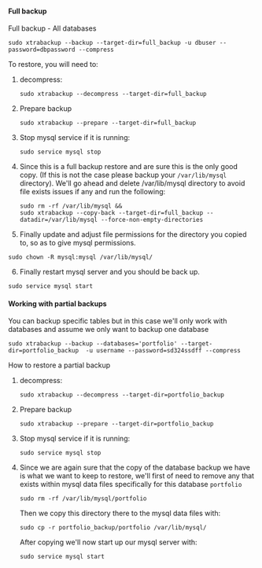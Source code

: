 #### Full backup

Full backup - All databases

```
sudo xtrabackup --backup --target-dir=full_backup -u dbuser --password=dbpassword --compress
```

To restore, you will need to:

1. decompress:

   ```
   sudo xtrabackup --decompress --target-dir=full_backup
   ```

2. Prepare backup
   ```
   sudo xtrabackup --prepare --target-dir=full_backup
   ```
3. Stop mysql service if it is running:

   ```
   sudo service mysql stop
   ```

4. Since this is a full backup restore and are sure this is the only good copy. (If this is not the case please backup your `/var/lib/mysql` directory).
   We'll go ahead and delete /var/lib/mysql directory to avoid file exists issues if any and run the following:
   ```
   sudo rm -rf /var/lib/mysql &&
   sudo xtrabackup --copy-back --target-dir=full_backup --datadir=/var/lib/mysql --force-non-empty-directories
   ```
5. Finally update and adjust file permissions for the directory you copied to, so as to give mysql permissions.

```
sudo chown -R mysql:mysql /var/lib/mysql/
```

6. Finally restart mysql server and you should be back up.

```
sudo service mysql start
```

#### Working with partial backups

You can backup specific tables but in this case we'll only work with databases and assume we only want to backup one database

```
sudo xtrabackup --backup --databases='portfolio' --target-dir=portfolio_backup  -u username --password=sd324ssdff --compress
```

How to restore a partial backup

1. decompress:

   ```
   sudo xtrabackup --decompress --target-dir=portfolio_backup
   ```

2. Prepare backup
   ```
   sudo xtrabackup --prepare --target-dir=portfolio_backup
   ```
3. Stop mysql service if it is running:

   ```
   sudo service mysql stop
   ```

4. Since we are again sure that the copy of the database backup we have is what we want to keep to restore, we'll first of need to remove any that exists within mysql data files specifically for this database `portfolio`

   ```
   sudo rm -rf /var/lib/mysql/portfolio
   ```

   Then we copy this directory there to the mysql data files with:

   ```
   sudo cp -r portfolio_backup/portfolio /var/lib/mysql/
   ```

   After copying we'll now start up our mysql server with:

   ```
   sudo service mysql start
   ```
